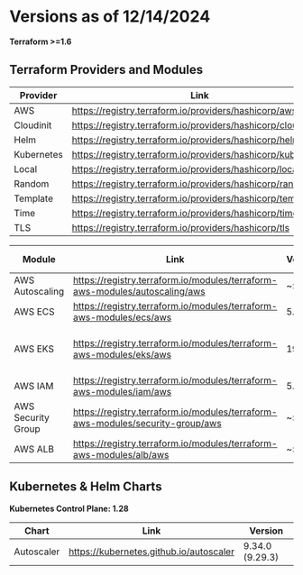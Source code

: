 # Versions as of 12/14/2024

**Terraform >=1.6**

## Terraform Providers and Modules

Provider | Link | Version
-------- | ---- | -------
AWS | https://registry.terraform.io/providers/hashicorp/aws | 5.30.0
Cloudinit | https://registry.terraform.io/providers/hashicorp/cloudinit | 2.3.3
Helm | https://registry.terraform.io/providers/hashicorp/helm | 2.12.1
Kubernetes | https://registry.terraform.io/providers/hashicorp/kubernetes | 2.24.0
Local | https://registry.terraform.io/providers/hashicorp/local | 2.4.1
Random | https://registry.terraform.io/providers/hashicorp/random |3.6.0
Template | https://registry.terraform.io/providers/hashicorp/template | 2.2.0
Time | https://registry.terraform.io/providers/hashicorp/time | 0.10.0
TLS | https://registry.terraform.io/providers/hashicorp/tls | 4.0.5

Module | Link | Version | Latest | Used in
------ | ---- | ------- | ------ | -------
AWS Autoscaling | https://registry.terraform.io/modules/terraform-aws-modules/autoscaling/aws | ~> 7.3 | 7.3.1 | ecs
AWS ECS | https://registry.terraform.io/modules/terraform-aws-modules/ecs/aws | 5.7.3 | 5.7.3 | ecs
AWS EKS | https://registry.terraform.io/modules/terraform-aws-modules/eks/aws | 19.21.0 | 19.21.0 | eks-ec2, eks-fg
AWS IAM | https://registry.terraform.io/modules/terraform-aws-modules/iam/aws | 5.32.1 | 5.32.1 | eks-ec2
AWS Security Group | https://registry.terraform.io/modules/terraform-aws-modules/security-group/aws | ~> 4.0 | 5.1.0 | ecs
AWS ALB | https://registry.terraform.io/modules/terraform-aws-modules/alb/aws | ~> 8.0 | 9.2.0 | ecs

## Kubernetes & Helm Charts

**Kubernetes Control Plane: 1.28**

Chart | Link | Version
----- | ---- | -------
Autoscaler | https://kubernetes.github.io/autoscaler | 9.34.0 (9.29.3)
